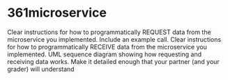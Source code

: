 # 361microservice
Clear instructions for how to programmatically REQUEST data from the microservice you implemented. Include an example call.
Clear instructions for how to programmatically RECEIVE data from the microservice you implemented.
UML sequence diagram showing how requesting and receiving data works. Make it detailed enough that your partner (and your grader) will understand

